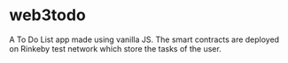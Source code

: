 # web3todo
A To Do List app made using vanilla JS. The smart contracts are deployed on Rinkeby test network which store the tasks of the user.
